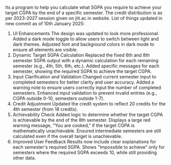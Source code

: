 Its a program to help you calculate what SGPA you require to achieve your target CGPA by the end of a specific semester. The credit distribution is as per 2023-2027 session given on jiit.ac.in website. List of things updated in new commit as of 10th January 2025: 
1. UI Enhancements
The design was updated to look more professional.
Added a dark mode toggle to allow users to switch between light and dark themes.
Adjusted font and background colors in dark mode to ensure all elements are visible.
2. Dynamic Target SGPA Calculation
Replaced the fixed 6th and 8th semester SGPA output with a dynamic calculation for each remaining semester (e.g., 4th, 5th, 6th, etc.).
Added specific messages for each semester, showing the required SGPA to achieve the target CGPA.
3. Input Clarification and Validation
Changed current semester input to completed semesters for better clarity and user accuracy.
Added a warning note to ensure users correctly input the number of completed semesters.
Enhanced input validation to prevent invalid entries (e.g., CGPA outside 0-10, semesters outside 1-7).
4. Credit Adjustment
Updated the credit system to reflect 20 credits for the 4th semester (from 18 credits).
5. Achievability Check
Added logic to determine whether the target CGPA is achievable by the end of the 8th semester.
Displays a large red warning message, "You are cooked," if the target CGPA is mathematically unachievable.
Ensured intermediate semesters are still calculated even if the overall target is unachievable.
6. Improved User Feedback
Results now include clear explanations for each semester's required SGPA.
Shows "Impossible to achieve" only for semesters where the required SGPA exceeds 10, while still providing other data.
